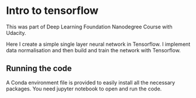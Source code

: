 # Intro to tensorflow

This was part of Deep Learning Foundation Nanodegree Course with Udacity.

Here I create a simple single layer neural network in Tensorflow. I implement data normalisation and then build and train the network with Tensorflow.

## Running the code
A Conda environment file is provided to easily install all the necessary packages. You need jupyter notebook to open and run the code.

